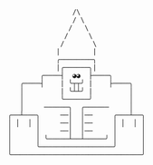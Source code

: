                         /\
                        / \
                       /   \
                      /     \
                     /       \
                    |        |
                    ╭────────╮
                    |╭──────╮|
                ╭────┤  ◕◕  ├────╮
           ╭────┤    | ╰┬┬╯ |    ├────╮
           │         | ╰┴┴╯ |         │
           │         ╰──────╯         │
           │     ──────╮  ╭──────     │
        ╭──┴───╮     ──│  │──     ╭───┴──╮
        │ │  │ │     ──│  │──     │ │  │ │
        │      │     ──│  │──     │      │
        │      │ ╰─────┴──┴─────╯ │      │
        │      ╰──────────────────╯      │
        ╰────────────────────────────────╯
       